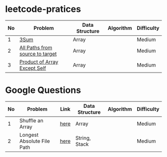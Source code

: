 # leetcode-pratices

| No  | Problem                                                                     | Data Structure | Algorithm | Difficulty |
| --- | --------------------------------------------------------------------------- | -------------- | --------- | ---------- |
| 1   | [3Sum](./Array/Medium/Three_Sums)                                           | Array          |           | Medium     |
| 2   | [All Paths from source to target](./Array/Medium/All_paths_from_source)     | Array          |           | Medium     |
| 3   | [Product of Array Except Self](./Array/Medium/Product_of_array_except_self) | Array          |           | Medium     |

# Google Questions

| No  | Problem                    | Link                                        | Data Structure | Algorithm | Difficulty |
| --- | -------------------------- | ------------------------------------------- | -------------- | --------- | ---------- |
| 1   | Shuffle an Array           | [here](./Google/Medium/Shuffle_an_array)    | Array          |           | Medium     |
| 2   | Longest Absolute File Path | [here](./Google/Longest_absolute_file_path) | String, Stack  |           | Medium     |
